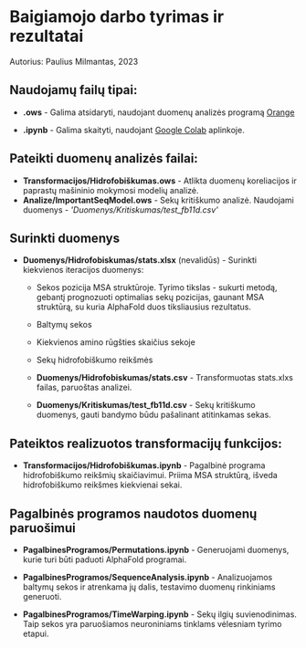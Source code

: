 
# Baigiamojo darbo tyrimas ir rezultatai

Autorius: Paulius Milmantas, 2023

  

## Naudojamų failų tipai:

  

- **.ows** - Galima atsidaryti, naudojant duomenų analizės programą [Orange](https://orangedatamining.com/)

- **.ipynb** - Galima skaityti, naudojant [Google Colab](https://colab.research.google.com/) aplinkoje.

  

## Pateikti duomenų analizės failai:

 - **Transformacijos/Hidrofobiškumas.ows** - Atlikta duomenų koreliacijos ir paprastų mašininio mokymosi modelių analizė.
 - **Analize/ImportantSeqModel.ows** - Sekų kritiškumo analizė. Naudojami duomenys - *'Duomenys/Kritiskumas/test_fb11d.csv'*

## Surinkti duomenys

 - **Duomenys/Hidrofobiskumas/stats.xlsx** (nevalidūs) - Surinkti kiekvienos iteracijos duomenys:
   - Sekos pozicija MSA struktūroje. Tyrimo tikslas - sukurti metodą, gebantį prognozuoti optimalias sekų pozicijas, gaunant MSA struktūrą, su kuria AlphaFold duos tiksliausius rezultatus.
  
   - Baltymų sekos
  
   - Kiekvienos amino rūgšties skaičius sekoje
  
   - Sekų hidrofobiškumo reikšmės
  
   - **Duomenys/Hidrofobiskumas/stats.csv** - Transformuotas stats.xlxs failas, paruoštas analizei.
  
   - **Duomenys/Kritiskumas/test_fb11d.csv** - Sekų kritiškumo duomenys, gauti bandymo būdu pašalinant atitinkamas sekas.

  

## Pateiktos realizuotos transformacijų funkcijos:

  

- **Transformacijos/Hidrofobiškumas.ipynb** - Pagalbinė programa hidrofobiškumo reikšmių skaičiavimui. Priima MSA struktūrą, išveda hidrofobiškumo reikšmes kiekvienai sekai.

  

## Pagalbinės programos naudotos duomenų paruošimui

  

- **PagalbinesProgramos/Permutations.ipynb** - Generuojami duomenys, kurie turi būti paduoti AlphaFold programai.

- **PagalbinesProgramos/SequenceAnalysis.ipynb** - Analizuojamos baltymų sekos ir atrenkama jų dalis, testavimo duomenų rinkiniams generuoti.

- **PagalbinesProgramos/TimeWarping.ipynb** - Sekų ilgių suvienodinimas. Taip sekos yra paruošiamos neuroniniams tinklams vėlesniam tyrimo etapui.
